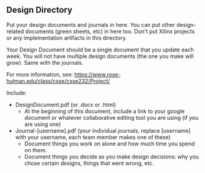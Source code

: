 Design Directory
--------------------------------------

Put your design documents and journals in here. You can put other design-related documents (green sheets, etc) in here too.  Don't put Xilinx projects or any implementation artifacts in this directory.

Your Design Document should be a single document that you update each week.  You will not have multiple design documents (the one you make will grow).  Same with the journals.

For more information, see:
https://www.rose-hulman.edu/class/csse/csse232/Project/

Include:
* DesignDocument.pdf (or .docx or .html)
  - At the beginning of this document, include a link to your google document or whatever collaborative editing tool you are using (if you are using one)
* Journal-[username].pdf (your individual journals, replace [username] with your username, each team member makes one of these)
  - Document things you work on alone and how much time you spend on them.
  - Document things you decide as you make design decisions: why you chose certain designs, things that went wrong, etc.
